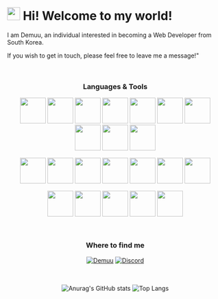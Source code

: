 <h1><img src="https://emojis.slackmojis.com/emojis/images/1531849430/4246/blob-sunglasses.gif?1531849430" width="30"/> Hi! Welcome to my world!</h1>

<p>I am Demuu, an individual interested in becoming a Web Developer from South Korea.</p>
<p>If you wish to get in touch, please feel free to leave me a message!"</p>

<br>

<h3 align="center">Languages & Tools</h3>
<p align="center">
<img src="https://github.com/Preasim/myImg/assets/77485397/bec6aaf9-e18d-4b1a-b8b2-35cde4ec19f9" style="width: 60px;">
<img src="https://github.com/Preasim/myImg/assets/77485397/d7bbbbe4-8de9-4904-a46c-71e39290b592" style="width: 60px;">
<img src="https://github.com/Preasim/myImg/assets/77485397/951be00f-54f4-4380-a3e4-8eafd5eb677e" style="width: 60px;">
<img src="https://github.com/Preasim/myImg/assets/77485397/21bffdd8-619c-4abc-9861-95694ee330bc" style="width: 60px;">
<img src="https://github.com/Preasim/myImg/assets/77485397/fef9927d-5f7f-4451-8b1e-81ff2a3e9d73" style="width: 60px;">
<img src="https://github.com/Preasim/myImg/assets/77485397/7d9c9952-03f7-4bcb-87d2-b681f0bbcf48" style="width: 60px;">
<img src="https://github.com/Preasim/myImg/assets/77485397/de1a98ff-54c0-4f6a-81a5-255b1112aac4" style="width: 60px;">
<img src="https://github.com/Preasim/myImg/assets/77485397/934d3455-58ec-49ff-b6ea-dd1751a75461" style="width: 60px;">
<img src="https://github.com/Preasim/myImg/assets/77485397/473870a7-a156-4afe-8416-7a7fd5538e7e" style="width: 60px;">
<img src="https://github.com/Preasim/myImg/assets/77485397/1f070c71-5ae3-4f16-9c70-58387cb4bf11" style="width: 60px;">
</p>
<p align="center">
<img src="https://github.com/Preasim/myImg/assets/77485397/4851cadb-5f1d-42ab-916f-5811f395218f" style="width: 60px;">
<img src="https://github.com/Preasim/myImg/assets/77485397/61c28115-0951-4764-82ed-31746b7d2af6" style="width: 60px;">
<img src="https://github.com/Preasim/myImg/assets/77485397/6c63d363-f88c-4e91-a0ee-a3ebf8104e8a" style="width: 60px;">
<img src="https://github.com/Preasim/myImg/assets/77485397/d549fbcb-5d34-4d52-8eae-723ec556b0eb" style="width: 60px;">
<img src="https://github.com/Preasim/myImg/assets/77485397/f2dff109-8ce8-4481-9590-3cd4806336ce" style="width: 60px;">
<img src="https://github.com/Preasim/myImg/assets/77485397/419a9732-eec4-4e27-8796-15d12d3379b6" style="width: 60px;">
<img src="https://github.com/Preasim/myImg/assets/77485397/8d656562-8587-40c8-ac98-ae00a4a34fdb" style="width: 60px;">
</p>
<p align="center">
<img src="https://github.com/Preasim/myImg/assets/77485397/b171fac4-f5f7-4388-a350-b9ff2f0eb698" style="width: 60px;">
<img src="https://github.com/Preasim/myImg/assets/77485397/2ff65bb5-68b3-46b2-8110-554160d8c9a3" style="width: 60px;">
<img src="https://github.com/Preasim/myImg/assets/77485397/d58d4d79-e25c-444c-b9d7-467acd5faa06" style="width: 60px;">
<img src="https://github.com/Preasim/myImg/assets/77485397/af9620fe-4d97-44b5-95ce-4f2ef5bd44e1" style="width: 60px;">
<img src="https://github.com/Preasim/myImg/assets/77485397/cf84cf27-2d71-489a-a422-c34f092496cc" style="width: 60px;">
</p>

<div align="center">

<br>
    
<h3>Where to find me</h3>
<a href="http://demuu.dothome.co.kr/main-page/index.html" target="_blank"><img alt="Demuu" src="https://img.shields.io/badge/website-000000?style=for-the-badge&logo=About.me&logoColor=white" /></a>
<a href="https://discord.gg/6HMM5JxzJN" target="_blank"><img alt="Discord" src="https://img.shields.io/badge/Discord-7289DA?style=for-the-badge&logo=discord&logoColor=white" /></a>
    
</div>

<br>
<br>

<div align="center">
    
![Anurag's GitHub stats](https://github-readme-stats.vercel.app/api?username=Preasim&show_icons=true&theme=buefy)
![Top Langs](https://github-readme-stats.vercel.app/api/top-langs/?username=Preasim&layout=compact&theme=buefy)
    
</div>
